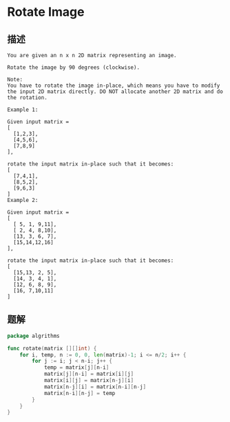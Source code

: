 # Rotate Image

## 描述

    You are given an n x n 2D matrix representing an image.
    
    Rotate the image by 90 degrees (clockwise).
    
    Note:
    You have to rotate the image in-place, which means you have to modify the input 2D matrix directly. DO NOT allocate another 2D matrix and do the rotation.
    
    Example 1:
    
    Given input matrix = 
    [
      [1,2,3],
      [4,5,6],
      [7,8,9]
    ],
    
    rotate the input matrix in-place such that it becomes:
    [
      [7,4,1],
      [8,5,2],
      [9,6,3]
    ]
    Example 2:
    
    Given input matrix =
    [
      [ 5, 1, 9,11],
      [ 2, 4, 8,10],
      [13, 3, 6, 7],
      [15,14,12,16]
    ], 
    
    rotate the input matrix in-place such that it becomes:
    [
      [15,13, 2, 5],
      [14, 3, 4, 1],
      [12, 6, 8, 9],
      [16, 7,10,11]
    ]

## 题解

```go
package algrithms

func rotate(matrix [][]int) {
	for i, temp, n := 0, 0, len(matrix)-1; i <= n/2; i++ {
		for j := i; j < n-i; j++ {
			temp = matrix[j][n-i]
			matrix[j][n-i] = matrix[i][j]
			matrix[i][j] = matrix[n-j][i]
			matrix[n-j][i] = matrix[n-i][n-j]
			matrix[n-i][n-j] = temp
		}
	}
}

```